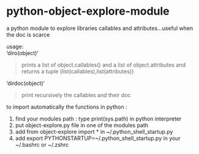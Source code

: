 # python-object-explore-module
a python module to explore libraries callables and attributes...useful when the doc is scarce

usage:<br>
‘diro(object)‘<br>
>prints a list of object.callables() and a list of object.attributes and returns a tuple (list(callables),list(attributes))<br>

‘dirdoc(object)‘<br>
>print recursively the callables and their doc<br>

to import automatically the functions in python :
1. find your modules path : type print(sys.path) in python interpreter
2. put object-explore.py file in one of the modules path
3. add from object-explore import * in ~/.python_shell_startup.py
4. add export PYTHONSTARTUP=~/.python_shell_startup.py in your ~/.bashrc or ~/.zshrc

